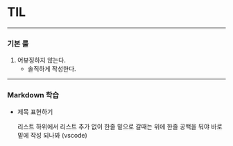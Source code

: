 # TIL

---
### 기본 룰

1. 어뷰징하지 않는다.
   - 솔직하게 작성한다.



---

### Markdown 학습
  - 제목 표현하기

    리스트 하위에서 리스트 추가 없이 한줄 밑으로 갈때는 위에 한줄 공백을 둬야 바로 밑에 작성 되나봐 (vscode) 

 